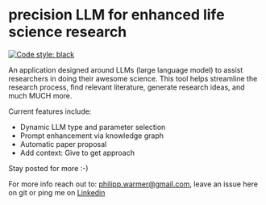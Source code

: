 # precision LLM for enhanced life science research
[![Code style: black](https://img.shields.io/badge/code%20style-black-000000.svg)](https://github.com/psf/black)

An application designed around LLMs (large language model) to assist researchers in doing their awesome science. This tool helps streamline the research process, find relevant literature, generate research ideas, and much MUCH more.

Current features include:

- Dynamic LLM type and parameter selection
- Prompt enhancement via knowledge graph
- Automatic paper proposal
- Add context: Give to get approach

Stay posted for more :-)

For more info reach out to: philipp.warmer@gmail.com, leave an issue here on git or ping me on [Linkedin](https://www.linkedin.com/in/philippwarmer/) 
